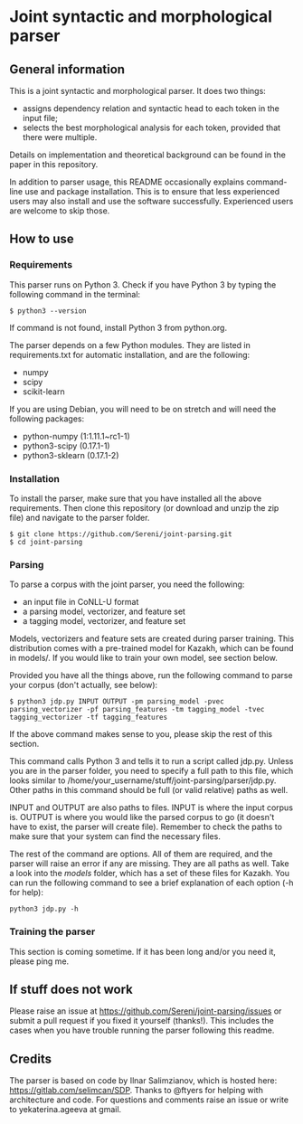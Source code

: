 # Joint syntactic and morphological parser

## General information
This is a joint syntactic and morphological parser. It does two things:
- assigns dependency relation and syntactic head to each token in the input file;
- selects the best morphological analysis for each token, provided that there were multiple.

Details on implementation and theoretical background can be found in the paper in this repository.

In addition to parser usage, this README occasionally explains command-line use and package installation. This is to ensure that less experienced users may also install and use the software successfully. Experienced users are welcome to skip those.

## How to use
### Requirements
This parser runs on Python 3. Check if you have Python 3 by typing the following command in the terminal:
```
$ python3 --version
```
If command is not found, install Python 3 from python.org.

The parser depends on a few Python modules. They are listed in requirements.txt for automatic installation, and are the following:
- numpy
- scipy
- scikit-learn

If you are using Debian, you will need to be on stretch and will need the following packages:

- python-numpy (1:1.11.1~rc1-1)
- python3-scipy (0.17.1-1)
- python3-sklearn (0.17.1-2)

### Installation
To install the parser, make sure that you have installed all the above requirements. Then clone this repository (or download and unzip the zip file) and navigate to the parser folder.
```
$ git clone https://github.com/Sereni/joint-parsing.git
$ cd joint-parsing
```
### Parsing
To parse a corpus with the joint parser, you need the following:
- an input file in CoNLL-U format
- a parsing model, vectorizer, and feature set
- a tagging model, vectorizer, and feature set

Models, vectorizers and feature sets are created during parser training. This distribution comes with a pre-trained model for Kazakh, which can be found in models/. If you would like to train your own model, see section below.

Provided you have all the things above, run the following command to parse your corpus (don't actually, see below):
```
$ python3 jdp.py INPUT OUTPUT -pm parsing_model -pvec parsing_vectorizer -pf parsing_features -tm tagging_model -tvec tagging_vectorizer -tf tagging_features
```
If the above command makes sense to you, please skip the rest of this section.

This command calls Python 3 and tells it to run a script called jdp.py. Unless you are in the parser folder, you need to specify a full path to this file, which looks similar to /home/your_username/stuff/joint-parsing/parser/jdp.py. Other paths in this command should be full (or valid relative) paths as well.

INPUT and OUTPUT are also paths to files. INPUT is where the input corpus is. OUTPUT is where you would like the parsed corpus to go (it doesn't have to exist, the parser will create file). Remember to check the paths to make sure that your system can find the necessary files.

The rest of the command are options. All of them are required, and the parser will raise an error if any are missing. They are all paths as well. Take a look into the *models* folder, which has a set of these files for Kazakh. You can run the following command to see a brief explanation of each option (-h for help):
```
python3 jdp.py -h
```
### Training the parser
This section is coming sometime. If it has been long and/or you need it, please ping me.

## If stuff does not work
Please raise an issue at https://github.com/Sereni/joint-parsing/issues or submit a pull request if you fixed it yourself (thanks!). This includes the cases when you have trouble running the parser following this readme.

## Credits
The parser is based on code by Ilnar Salimzianov, which is hosted here: https://gitlab.com/selimcan/SDP.
Thanks to @ftyers for helping with architecture and code. For questions and comments raise an issue or write to yekaterina.ageeva at gmail.
